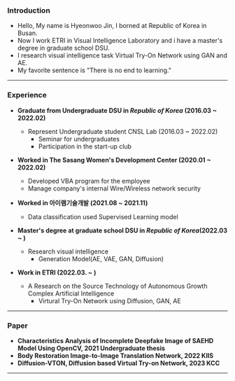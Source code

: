 ### **Introduction**

* Hello, My name is Hyeonwoo Jin, I borned at Republic of Korea in Busan.
* Now I work ETRI in Visual Intelligence Laboratory  and i have a master's degree in graduate school DSU.
* I research visual intelligence task Virtual Try-On Network using GAN and AE.
* My favorite sentence is "There is no end to learning."

---

### **Experience**

* **Graduate from Undergraduate DSU in *Republic of Korea* (2016.03 ~ 2022.02)**
    * Represent Undergraduate student CNSL Lab (2016.03 ~ 2022.02)
        * Seminar for undergraduates
        * Participation in the start-up club

* **Worked in The Sasang Women's Development Center (2020.01 ~ 2022.02)**
    * Developed VBA program for the employee
    * Manage company's internal Wire/Wireless network security

* **Worked in 아이램기술개발 (2021.08 ~ 2021.11)**
    * Data classification used Supervised Learning model

* **Master's degree at graduate school DSU in *Republic of Korea*(2022.03 ~ )**
    * Research visual intelligence
        * Generation Model(AE, VAE, GAN, Diffusion) 

* **Work in ETRI (2022.03. ~ )**
    * A Research on the Source Technology of Autonomous Growth Complex Artificial Intelligence
        * Virtural Try-On Network using Diffusion, GAN, AE

---

### **Paper**

* **Characteristics Analysis of Incomplete Deepfake Image of SAEHD Model Using OpenCV, 2021 Undergraduate thesis**
* **Body Restoration Image-to-Image Translation Network, 2022 KIIS**
* **Diffusion-VTON, Diffusion based Virtual Try-on Network, 2023 KCC**
---
